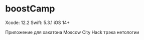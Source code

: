 # boostCamp
Xcode: 12.2
Swift: 5.3.1
iOS 14+

Приложение для хакатона Moscow City Hack трэка нетологии
